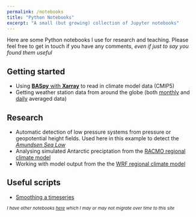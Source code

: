 ```yaml
---
permalink: /notebooks
title: "Python Notebooks"
excerpt: "A small (but growing) collection of Jupyter notebooks"
---
```


Here are some Python notebooks I use for research and teaching. Please feel free to get in touch if you have any comments, _even if just to say you found them useful_

## Getting started
* Using [**BASpy** with **Xarray**](/notebooks/baspy_using_xarray) to read in climate model data (CMIP5)
* Getting weather station data from around the globe (both [monthly](/notebooks/ghcn_monthly) and [daily](/notebooks/ghcn_daily) averaged data) 

## Research
* Automatic detection of low pressure systems from pressure or geopotential height fields. Used here in this example to detect the [_Amundsen Sea Low_](/notebooks/asl_detection)
* Analysing simulated Antarctic preciptation from the [RACMO regional climate model](/notebooks/racmo_with_xarray)
* Working with model output from the the [WRF regional climate model](/notebooks/wrf_with_xarray)

## Useful scripts
* [Smoothing a timeseries](/notebooks/smooth_timeseries)

<sub>_I have other notebooks [here](https://nbviewer.jupyter.org/github/scott-hosking/notebooks/tree/master/) which I may or may not migrate over time to this site_</sub>
